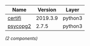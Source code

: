 | Name | Version | Layer |
| --- | --- | --- |
| [certifi](https://certifi.io/) | 2019.3.9 | python3 |
| [psycopg2](http://initd.org/psycopg/) | 2.7.5 | python3 |

*(2 components)*
